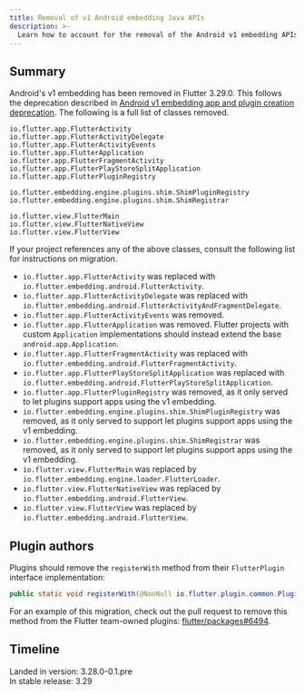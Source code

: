 ```yaml
---
title: Removal of v1 Android embedding Java APIs
description: >-
  Learn how to account for the removal of the Android v1 embedding APIs.
---
```


## Summary

Android's v1 embedding has been removed in Flutter 3.29.0.
This follows the deprecation described in
[Android v1 embedding app and plugin creation deprecation][].
The following is a full list of classes removed.

```text
io.flutter.app.FlutterActivity
io.flutter.app.FlutterActivityDelegate
io.flutter.app.FlutterActivityEvents
io.flutter.app.FlutterApplication
io.flutter.app.FlutterFragmentActivity
io.flutter.app.FlutterPlayStoreSplitApplication
io.flutter.app.FlutterPluginRegistry

io.flutter.embedding.engine.plugins.shim.ShimPluginRegistry
io.flutter.embedding.engine.plugins.shim.ShimRegistrar

io.flutter.view.FlutterMain
io.flutter.view.FlutterNativeView
io.flutter.view.FlutterView
```

If your project references any of the above classes, consult the following
list for instructions on migration.

* `io.flutter.app.FlutterActivity` was
   replaced with `io.flutter.embedding.android.FlutterActivity`.
* `io.flutter.app.FlutterActivityDelegate` was
   replaced with `io.flutter.embedding.android.FlutterActivityAndFragmentDelegate`.
* `io.flutter.app.FlutterActivityEvents` was removed.
* `io.flutter.app.FlutterApplication` was removed.
   Flutter projects with custom `Application` implementations should
   instead extend the base `android.app.Application`.
* `io.flutter.app.FlutterFragmentActivity` was
  replaced with `io.flutter.embedding.android.FlutterFragmentActivity`.
* `io.flutter.app.FlutterPlayStoreSplitApplication` was
  replaced with `io.flutter.embedding.android.FlutterPlayStoreSplitApplication`.
* `io.flutter.app.FlutterPluginRegistry` was removed,
   as it only served to let plugins support apps using the v1 embedding.
* `io.flutter.embedding.engine.plugins.shim.ShimPluginRegistry` was removed,
   as it only served to support let plugins support apps using the v1 embedding.
* `io.flutter.embedding.engine.plugins.shim.ShimRegistrar` was removed,
   as it only served to support let plugins support apps using the v1 embedding.
* `io.flutter.view.FlutterMain` was
   replaced by `io.flutter.embedding.engine.loader.FlutterLoader`.
* `io.flutter.view.FlutterNativeView` was
   replaced by `io.flutter.embedding.android.FlutterView`.
* `io.flutter.view.FlutterView` was
   replaced by `io.flutter.embedding.android.FlutterView`.

[Android v1 embedding app and plugin creation deprecation]: /release/breaking-changes/android-v1-embedding-create-deprecation

## Plugin authors

Plugins should remove the `registerWith` method from
their `FlutterPlugin` interface implementation:

```java
public static void registerWith(@NonNull io.flutter.plugin.common.PluginRegistry.Registrar registrar);
```

For an example of this migration,
check out the pull request to remove this method from the
Flutter team-owned plugins: [flutter/packages#6494][].

[flutter/packages#6494]: {{site.github}}/flutter/packages/pull/6494

## Timeline

Landed in version: 3.28.0-0.1.pre<br>
In stable release: 3.29
